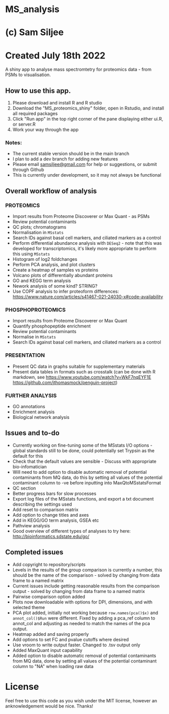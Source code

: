 # MS_analysis
# (c) Sam Siljee
# Created July 18th 2022

A shiny app to analyse mass spectromtetry for proteomics data - from PSMs to visualisation.

## How to use this app.
1. Please download and install R and R studio
2. Download the "MS_proteomics_shiny" folder, open in Rstudio, and install all required packages
3. Click "Run app" in the top right corner of the pane displaying either ui.R, or server.R
4. Work your way through the app

### Notes:
  - The current stable version should be in the main branch
  - I plan to add a dev branch for adding new features
  - Please email samsiljee@gmail.com for help or suggestions, or submit through Github
  - This is currently under development, so it may not always be functional

## Overall workflow of analysis

### PROTEOMICS
  - Import results from Proteome Discoverer or Max Quant - as PSMs
  - Review potential contaminants
  - QC plots; chromatograms
  - Normalisation in `MSstats`
  - Search IDs against basal cell markers, and ciliated markers as a control
  - Perform differential abundance analysis with `DESeq2` - note that this was developed for transcriptomics, it's likely more appropriate to perform this using `MSstats`
  - Histogram of log2 foldchanges
  - Perform PCA analysis, and plot clusters
  - Create a heatmap of samples vs proteins
  - Volcano plots of differentially abundant proteins
  - GO and KEGG term analysis
  - Nework analysis of some kind? STRING?
  - Use COPF analysis to infer proteoform differences: https://www.nature.com/articles/s41467-021-24030-x#code-availability

### PHOSPHOPROTEOMICS
  - Import results from Proteome Discoverer or Max Quant
  - Quantify phosphopeptide enrichment
  - Review potential contaminants
  - Normalise in `MSstats`
  - Search IDs against basal cell markers, and ciliated markers as a control
  
### PRESENTATION
  - Present QC data in graphs suitable for supplementary materials
  - Present data tables in formats such as crosstalk (can be done with R markdown, see https://www.youtube.com/watch?v=WkF7nqEYF1E https://github.com/jthomasmock/penguin-project)
  
### FURTHER ANALYSIS
  - GO annotations
  - Enrichment analysis
  - Biological network analysis

## Issues and to-do
  - Currently working on fine-tuning some of the MSstats I/O options - global standards still to be done, could potentially set Trypsin as the default for this
  - Check that the default values are sensible - Discuss with appropriate bio-infomatician
  - Will need to add option to disable automatic removal of potential contaminants from MQ data, do this by setting all values of the potential contaminant column to -ve before inputting into MaxQtoMSstatsFormat
  - QC section
  - Better progress bars for slow processes
  - Export log files of the MSstats functions, and export a txt document describing the settings used
  - Add reset to comparison matrix
  - Add option to change titles and axes
  - Add in KEGG/GO term analysis, GSEA etc
  - Pathview analysis
  - Good overview of different types of analyses to try here: http://bioinformatics.sdstate.edu/go/

## Completed issues
  - Add copyright to repository/scripts
  - Levels in the results of the group comparison is currently a number, this should be the name of the comparison - solved by changing from data frame to a named matrix
   - Current issues include getting reasonable results from the comparison output - solved by changing from data frame to a named matrix
  - Pairwise comparison option added
  - Plots now downloadable with options for DPI, dimensions, and with selected theme
  - PCA plot added, initially not working because `row.names(pca()$x)` and `annot_col()$Run` were different. Fixed by adding a pca_ref column to annot_col and adjusting as needed to match the names of the pca output.
  - Heatmap added and saving properly
  - Add options to set FC and pvalue cutoffs where desired
  - Use vroom to write output faster. Changed to .tsv output only
  - Added MaxQuant input capability
  - Added option to disable automatic removal of potential contaminants from MQ data, done by setting all values of the potential contaminant column to "NA" when loading raw data

  
# License
Feel free to use this code as you wish under the MIT license, however an anknowledgement would be nice. Thanks!
